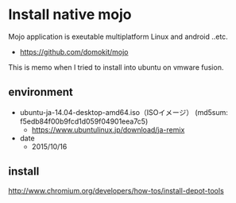 # Install native mojo

Mojo application is exeutable multiplatform Linux and android ..etc.

* https://github.com/domokit/mojo

This is memo when I tried to install into ubuntu on vmware fusion. 

## environment 
* ubuntu-ja-14.04-desktop-amd64.iso（ISOイメージ） (md5sum: f5edb84f00b9fcd1d059f04901eea7c5)
  * https://www.ubuntulinux.jp/download/ja-remix
* date
  * 2015/10/16

## install 
http://www.chromium.org/developers/how-tos/install-depot-tools
